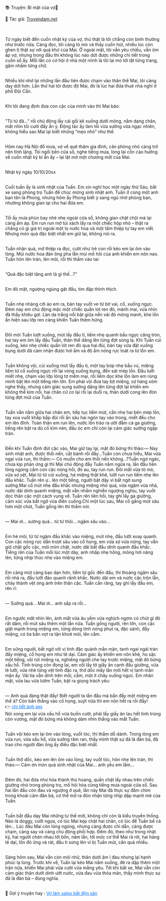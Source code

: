 📚 Truyện: Bí mật của vợ🔞 
<br>
<p>📖 Tác giả: <a href="https://truyendam.net" target="_blank" title="Truyện sex người lớn, truyện 18+ tại Truyendam.net">Truyendam.net</a></p>
<br></br>
Từ ngày biết đến cuốn nhật ký của vợ, thú thật là tôi chẳng còn bình thường như trước nữa. Càng đọc, tôi càng tò mò và thấy cuốn hút, nhiều lúc còn ghen tị thật sự với quá khứ của Mai. Ở ngoài mặt, tôi vẫn yêu chiều, vẫn ôm ấp vợ, nhưng trong đầu thì không lúc nào dứt được những chi tiết trong cuốn sổ ấy. Mỗi lần có cơ hội ở nhà một mình là tôi lại mò tới lật từng trang, gặm nhấm từng chữ.<br></br>

Nhiều  khi nhớ lại những lần đầu tiên được chạm vào thân thể Mai, tôi càng day dứt hơn. Lần thứ hai tôi được địt Mai, đó là lúc hai đứa thuê nhà nghỉ ở phố Đội Cấn. <br></br>

Khi tôi đang định đưa con cặc của mình vào thì Mai bảo: <br></br>

"Từ từ đã..." rồi chủ động lấy cái gối kê xuống dưới mông, nằm dạng chân, mắt nhìn tôi cười đầy ẩn ý. Động tác ấy làm tôi vừa sướng vừa ngạc nhiên, không hiểu sao Mai lại biết những “mẹo nhỏ” như thế. <br></br>

Hôm nay Hà Nội đổ mưa, vợ về quê thăm gia đình, căn phòng nhỏ càng trở nên tĩnh lặng. Tôi ngồi bên cửa sổ, nghe tiếng mưa, lòng lại cồn cào hướng về cuốn nhật ký bí ẩn ấy – lại lật mở một chương mới của Mai.<br></br>

Nhật ký ngày 10/10/20xx<br></br>

Cuối tuần ấy là sinh nhật của Tuấn. Em xin nghỉ học một ngày thứ Sáu, bắt xe sang phòng trọ Tuấn để chúc mừng sinh nhật anh. Tuấn ở cùng một anh bạn tên là Phong, nhưng hôm ấy Phong biết ý sang ngủ nhờ phòng bạn, nhường không gian lại cho hai đứa em.<br></br>

Tối ấy mưa phùn bay nhè nhẹ ngoài cửa sổ, không gian chật chội mà lại càng ấm áp. Em run run mở túi xách lấy ra một chiếc hộp nhỏ – thật ra chẳng có gì giá trị ngoài một lọ nước hoa và một tấm thiệp tự tay em viết. Nhưng món quà đặc biệt nhất em giữ lại, không nói ra.<br></br>

Tuấn nhận quà, mở thiệp ra đọc, cười như trẻ con rồi kéo em lại ôm vào lòng. Mùi nước hoa đàn ông pha lẫn mùi mồ hôi của anh khiến em nôn nao. Tuấn hôn lên trán, lên môi, rồi thì thầm vào tai:<br></br>

 “Quả đặc biệt tăng anh là gì thế…?”<br></br>

Em đỏ mặt, ngượng ngùng gật đầu, tim đập thình thịch.<br></br>

Tuấn nhẹ nhàng cởi áo em ra, bàn tay vuốt ve từ bờ vai, cổ, xuống ngực. Đêm nay em chủ động mặc một chiếc quần lót ren đỏ, mảnh mai, vừa nhìn đã thấy khiêu gợi. Làn da trắng nổi bật giữa nền vải đỏ mỏng manh, khe lồn ẩn hiện sau lớp ren càng khiến Tuấn thêm hứng.<br></br>

Đôi môi Tuấn lướt xuống, mút lấy đầu ti, liếm nhẹ quanh bầu ngực căng tròn, hai tay em ôm lấy đầu Tuấn, thân thể dâng lên từng đợt sóng lạ. Khi Tuấn cúi xuống, kéo nhẹ chiếc quần lót ren đỏ qua hai đùi, bàn tay vừa đặt xuống bụng dưới đã cảm nhận được hơi ấm và độ ẩm nóng rực toát ra từ lồn em.<br></br>

Tuấn không vội, cúi xuống mút lấy đầu ti, một tay bóp nhẹ bầu vú, miệng liếm từ cổ xuống ngực rồi lại vòng xuống bụng, đến sát mép lồn. Đầu lưỡi miết nhẹ, chạm vào lớp lông tơ mềm mại, rồi liếm dọc khe lồn làm em rùng mình bật lên một tiếng rên lớn. Em phải vội đưa tay bịt miệng, sợ hàng xóm nghe thấy, nhưng cảm giác sung sướng dâng lên từng đợt lại khiến em không thể kìm nổi, hai chân cứ co lại rồi lại duỗi ra, thân dưới cong lên đón từng đợt mút của Tuấn.<br></br>

Tuấn vẫn nằm giữa hai chân em, tiếp tục liếm mút, cắn nhẹ hai bên mép lồn, tay xoa vuốt khắp bắp đùi rồi ấn sâu hai ngón tay vào trong, miết đều cho em lên đỉnh. Toàn thân em run lên, nước lồn trào ra ướt đẫm cả ga giường, tiếng rên bật ra dù cố kìm nén, đầu óc em chỉ còn lại cảm giác sướng ngập tràn. <br></br>

Đến khi Tuấn định đút cặc vào, Mai giữ tay lại, mặt đỏ bừng thì thào:— Nay sinh nhật anh, được thổi nến, cắt bánh rồi đấy...Tuấn còn chưa hiểu, Mai vừa ngại vừa run, thì thầm:— Có muốn cho em thổi nến không...?Tuấn ngơ ngác, chưa kịp phản ứng gì thì Mai chủ động đẩy Tuấn nằm ngửa ra, lần đầu tiên lóng ngóng cầm con cặc nóng hổi, đỏ au, tay run run. Đôi mắt vừa tò mò, vừa sợ sệt, Mai từ từ cúi xuống, há miệng thật khẽ, lưỡi run run liếm nhẹ lên đầu khấc. Tuấn rên ự.. lên một tiếng, người bật dậy vì bất ngờ sung sướng.Mai cố mút nhẹ đầu khấc nhưng miệng nhỏ quá, vừa ngậm vừa nhả, nước dãi dính quanh miệng, mắt vẫn nhắm nghiền ngượng nghịu, tay vuốt dọc thân cặc một cách vụng về. Tuấn rên liên hồi, tay ghì lấy ga giường, cảm xúc vừa bất ngờ vừa điên cuồng.Chỉ một lúc sau, Mai cố gắng mút sâu hơn một chút, Tuấn gồng lên thì thầm nói.<br></br>

— Mai ơi… sướng quá… từ từ thôi… ngậm sâu vào…<br></br>

Em hé môi, từ từ ngậm đầu khấc vào miệng, mút nhẹ, đầu lưỡi xoay quanh. Con cặc nóng rực dần trượt sâu vào cổ họng, em vừa sợ vừa nứng, tay vẫn giữ chặt gốc cặc, môi mím chặt, nước dãi bắt đầu dính quanh đầu khấc. Tiếng rên của Tuấn mỗi lúc một dày, anh nhấp nhẹ hông, mông hơi nâng lên, từng nhịp thúc nhẹ vào miệng em.<br></br>

Em càng mút càng bạo dạn hơn, liếm từ gốc đến đầu, thi thoảng ngậm sâu rồi nhả ra, đầu lưỡi đảo quanh rãnh khấc. Nước dãi em và nước cặc trộn lẫn, chảy thành vệt óng ánh trên thân cặc. Tuấn cắn răng, tay ghì lấy đầu em, rên rỉ:<br></br>

— Sướng quá… Mai ơi… anh sắp ra rồi…<br></br>

Em ngước mắt nhìn lên, ánh mắt vừa âu yếm vừa nghịch ngợm có chút gì đó rất dâm, rồi mút sâu thêm một lần nữa. Tuấn gồng người, rên lớn, con cặc giật mạnh trong miệng em, từng dòng tinh nóng phụt ra, đặc sánh, đầy miệng, có tia bắn vọt ra tận khoé môi, lên cằm.<br></br>

Em sững người, bất ngờ với vị tinh đặc quánh mằn mặn, tanh ngai ngái tràn đầy miệng, cổ họng em như tê dại. Cảm giác ấy khiến em nôn khẽ, ho sặc một tiếng, vội rút miệng ra, nghiêng người che tay trước miệng, mặt đỏ bừng xấu hổ. Tinh trùng còn đọng lại, em vội lấy tờ giấy ăn cạnh đầu giường, vừa lè lưỡi, vừa nhè từng vệt tinh đặc ra, thở dốc mấy lần mới hết vị tanh mằn mặn ấy. Vài tia vẫn dính trên môi, cằm, một ít chảy xuống ngực. Em nhăn mặt, vừa lau vừa lườm Tuấn, bật ra giọng trách yêu:<br></br>

— Anh quá đáng thật đấy! Biết người ta lần đầu mà bắn đầy một miệng em thế à? Còn bắn thẳng vào cổ họng, suýt nữa thì em nôn hết ra rồi đấy!
<br>👉 <a href="https://anhsexviet.info" 
     target="_blank" 
     title="ảnh sex người lớn, ảnh sex 18+ tại anhsexviet.info"
     style="text-decoration: underline; color: #0070f3;">
    chi tiết ảnh sex
  </a>
  </br>
Nói xong em lại vừa xấu hổ vừa buồn cười, phải lấy giấy ăn lau hết tinh trùng còn vương, mặt đỏ bừng mà không dám nhìn thẳng vào mắt Tuấn.<br></br>

Tuấn vội kéo em lại ôm vào lòng, vuốt tóc, thì thầm dỗ dành. Trong lòng em vừa run, vừa xấu hổ, vừa sướng râm ran, thấy mình thật sự đã là đàn bà, đã trao cho người đàn ông ấy điều đặc biệt nhất.<br></br>

Tuấn thở dốc, kéo em lên ôm vào lòng, tay vuốt tóc, hôn nhẹ lên trán, thì thào:— Cảm ơn món quà sinh nhật của Mai… anh yêu em lắm…<br></br>

Đêm đó, hai đứa như hóa thành thú hoang, quấn chặt lấy nhau trên chiếc giường nhỏ trong phòng trọ, mồ hôi hòa cùng tiếng mưa ngoài cửa sổ. Sau hai lần đầu còn đau và ngượng ở quê, lần này Mai đã thực sự đắm chìm trong khoái cảm đàn bà, cơ thể mở ra đón nhận từng nhịp dập mạnh mẽ của Tuấn.<br></br>

Tuấn bắt đầu dạy Mai những tư thế mới, không chỉ còn là kiểu truyền thống. Nào là doggy, cưỡi ngựa, có lúc Mai kẹp chặt hai chân, có lúc để Tuấn bế cả lên… Lúc đầu Mai còn lóng ngóng, nhưng càng được chỉ dẫn, càng được chạm, càng say và càng chủ động phối hợp. Đêm đó, theo như trong nhật ký, hai người chén nhau tới bốn, năm lần, tới mức cơ thể Mai rã rời, hai háng tê dại, lồn đỏ ửng và rát, đầu ti sưng lên vì bị Tuấn mút, cắn quá nhiều.<br></br>

Sáng hôm sau, Mai vẫn còn mỏi nhừ, thân dưới âm ỉ đau nhưng lại hạnh phúc lạ lùng. Trước khi về, Tuấn lại kéo Mai nằm xuống, đè ra dập thêm một trận nữa, khiến Mai phải vừa cười vừa mắng yêu. Tới khi bắt xe, Mai vẫn còn cảm giác thân dưới dính ướt nước, vừa đau vừa thỏa mãn, thấy mình thực sự đã là đàn bà – đúng nghĩa.
<br></br>
<p>
  📢 Gợi ý truyện hay : 
  <a href="https://truyendam.net/truyen/vo-lam-sales-bds" 
     target="_blank" 
     title="Truyện sex người lớn, truyện 18+ tại Truyendam.net"
     style="text-decoration: underline; color: #0070f3;"
  >
    Vợ làm sales bất độn sản
  </a>
</p>
<!-- Truyện sex quà sinh nhật, vợ chủ động mút cặc, vợ nuốt tinh, sex vợ chồng flagship, sex lần đầu mút, sex phòng trọ, truyện sex flagship, Truyendam.net -->